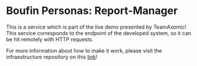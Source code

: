 # Boufin Personas: Report-Manager

This is a service which is part of the live demo presented by TeamAxomic!
This service corresponds to the endpoint of the developed system, so it can be hit remotely with HTTP requests.

For more information about how to make it work, please visit the infraestructure repository on this [link](https://github.com/Axomic-dev/Report-Terraform)!
